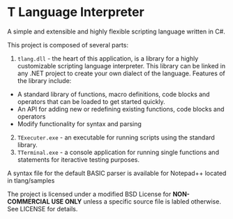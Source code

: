 # T Language Interpreter
A simple and extensible and highly flexible scripting language written in C#.

This project is composed of several parts:

1. `tlang.dll` - the heart of this application, is a library for a highly customizable scripting language interpreter. This library can be linked in any .NET project to create your own dialect of the language.
  Features of the library include:
  - A standard library of functions, macro definitions, code blocks and operators that can be loaded to get started quickly.
  - An API for adding new or redefining existing functions, code blocks and operators
  - Modify functionality for syntax and parsing
2. `TExecuter.exe` - an executable for running scripts using the standard library.
3. `TTerminal.exe` - a console application for running single functions and statements for iteractive testing purposes.

A syntax file for the default BASIC parser is available for Notepad++ located in tlang/samples

The project is licensed under a modified BSD License for **NON-COMMERCIAL USE ONLY** unless a specific source file is labled otherwise. See LICENSE for details.
